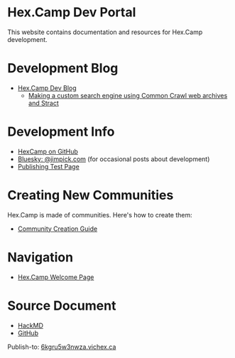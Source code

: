 # Hex.Camp Dev Portal

This website contains documentation and resources for Hex.Camp development.

# Development Blog

- [Hex.Camp Dev Blog](https://6kgrunw3nwza.vichex.ca/)
    * [Making a custom search engine using Common Crawl web archives and Stract](https://6kgrunw3nwza.vichex.ca/posts/2025-07-17-search-experiment/)

# Development Info

* [HexCamp on GitHub](https://github.com/hexcamp)
* [Bluesky: @jimpick.com](https://bsky.app/profile/jimpick.com) (for occasional posts about development)
* [Publishing Test Page](https://6kgvhnw3nw3a.seahex.org/)

# Creating New Communities

Hex.Camp is made of communities. Here's how to create them:

* [Community Creation Guide](communities/)

# Navigation

* [Hex.Camp Welcome Page](https://6kgvdnw3nwza.seahex.org/)

# Source Document

* [HackMD](https://hackmd.io/ozuYtR6xS2SlyA0OUTDzFw)
* [GitHub](https://github.com/hexcamp/hackmd-notes/blob/main/hexcamp-dev-portal/index.md)

Publish-to: [6kgru5w3nwza.vichex.ca](https://6kgru5w3nwza.vichex.ca/)